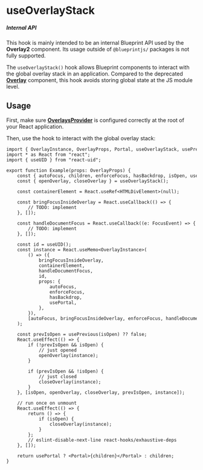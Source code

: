 # useOverlayStack

##### Internal API

This hook is mainly intended to be an internal Blueprint API used by the **Overlay2** component.
Its usage outside of `@blueprintjs/` packages is not fully supported.

The `useOverlayStack()` hook allows Blueprint components to interact with the global overlay stack
in an application. Compared to the deprecated [**Overlay**](#core/components/overlay) component,
this hook avoids storing global state at the JS module level.

## Usage

First, make sure [**OverlaysProvider**](#core/context/overlays-provider) is configured correctly at
the root of your React application.

Then, use the hook to interact with the global overlay stack:

```
import { OverlayInstance, OverlayProps, Portal, useOverlayStack, usePrevious } from "@blueprintjs/core";  
import * as React from "react";  
import { useUID } from "react-uid";  
  
export function Example(props: OverlayProps) {  
    const { autoFocus, children, enforceFocus, hasBackdrop, isOpen, usePortal } = props;  
    const { openOverlay, closeOverlay } = useOverlayStack();  
  
    const containerElement = React.useRef<HTMLDivElement>(null);  
  
    const bringFocusInsideOverlay = React.useCallback(() => {  
        // TODO: implement  
    }, []);  
  
    const handleDocumentFocus = React.useCallback((e: FocusEvent) => {  
        // TODO: implement  
    }, []);  
  
    const id = useUID();  
    const instance = React.useMemo<OverlayInstance>(  
        () => ({  
            bringFocusInsideOverlay,  
            containerElement,  
            handleDocumentFocus,  
            id,  
            props: {  
                autoFocus,  
                enforceFocus,  
                hasBackdrop,  
                usePortal,  
            },  
        }),  
        [autoFocus, bringFocusInsideOverlay, enforceFocus, handleDocumentFocus, hasBackdrop, id, usePortal],  
    );  
  
    const prevIsOpen = usePrevious(isOpen) ?? false;  
    React.useEffect(() => {  
        if (!prevIsOpen && isOpen) {  
            // just opened  
            openOverlay(instance);  
        }  
  
        if (prevIsOpen && !isOpen) {  
            // just closed  
            closeOverlay(instance);  
        }  
    }, [isOpen, openOverlay, closeOverlay, prevIsOpen, instance]);  
  
    // run once on unmount  
    React.useEffect(() => {  
        return () => {  
            if (isOpen) {  
                closeOverlay(instance);  
            }  
        };  
        // eslint-disable-next-line react-hooks/exhaustive-deps  
    }, []);  
  
    return usePortal ? <Portal>{children}</Portal> : children;  
}  

```